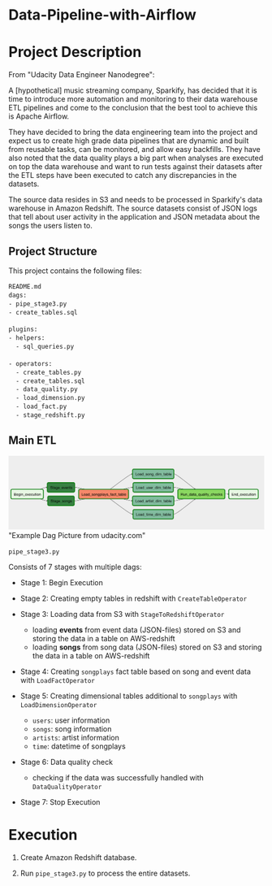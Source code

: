 # Data-Pipeline-with-Airflow

# Project Description
From "Udacity Data Engineer Nanodegree":

A [hypothetical] music streaming company, Sparkify, has decided that it is time to introduce more automation and monitoring to their data warehouse ETL pipelines and come to the conclusion that the best tool to achieve this is Apache Airflow.

They have decided to bring the data engineering team into the project and expect us to create high grade data pipelines that are dynamic and built from reusable tasks, can be monitored, and allow easy backfills. They have also noted that the data quality plays a big part when analyses are executed on top the data warehouse and want to run tests against their datasets after the ETL steps have been executed to catch any discrepancies in the datasets.

The source data resides in S3 and needs to be processed in Sparkify's data warehouse in Amazon Redshift. The source datasets consist of JSON logs that tell about user activity in the application and JSON metadata about the songs the users listen to.

## Project Structure
This project contains the following files:

```sh
README.md
dags:
- pipe_stage3.py
- create_tables.sql

plugins:
- helpers:
  - sql_queries.py

- operators:
  - create_tables.py
  - create_tables.sql
  - data_quality.py
  - load_dimension.py
  - load_fact.py
  - stage_redshift.py
```

## Main ETL

![Dag example](https://github.com/ascherf-ml/Data-Pipeline-with-Airflow/blob/master/example-dag.png)
"Example Dag Picture from udacity.com"

`pipe_stage3.py`

Consists of 7 stages with multiple dags:

- Stage 1: Begin Execution

- Stage 2: Creating empty tables in redshift with `CreateTableOperator`

- Stage 3: Loading data from S3 with `StageToRedshiftOperator`
  - loading **events** from event data (JSON-files) stored on S3 and storing the data in a table on AWS-redshift
  - loading **songs** from song data (JSON-files) stored on S3 and storing the data in a table on AWS-redshift

- Stage 4: Creating `songplays` fact table based on song and event data with `LoadFactOperator`

- Stage 5: Creating dimensional tables additional to `songplays` with `LoadDimensionOperator`
  - `users`: user information
  - `songs`: song information
  - `artists`: artist information
  - `time`: datetime of songplays


- Stage 6: Data quality check
  - checking if the data was successfully handled with `DataQualityOperator`


- Stage 7: Stop Execution




# Execution

1. Create Amazon Redshift database.

2. Run `pipe_stage3.py` to process the entire datasets.
